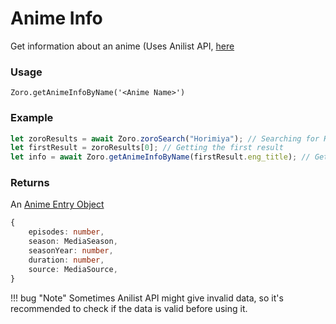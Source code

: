 # Anime Info

Get information about an anime (Uses Anilist API, [here](/note)

### Usage

`Zoro.getAnimeInfoByName('<Anime Name>')`

### Example

```js
let zoroResults = await Zoro.zoroSearch("Horimiya"); // Searching for Horimiya
let firstResult = zoroResults[0]; // Getting the first result
let info = await Zoro.getAnimeInfoByName(firstResult.eng_title); // Getting the info of the first result

```


### Returns

An [Anime Entry Object](https://github.com/Butterstroke/AniList-Node/blob/1faa3a1e64a28caea0c32b8b1bd45b8b33118145/lib/types/index.d.ts#L727)


```ts
{
    episodes: number,
    season: MediaSeason,
    seasonYear: number,
    duration: number,
    source: MediaSource,
}

```

!!! bug "Note"
    Sometimes Anilist API might give invalid data, so it's recommended to check if the data is valid before using it.
